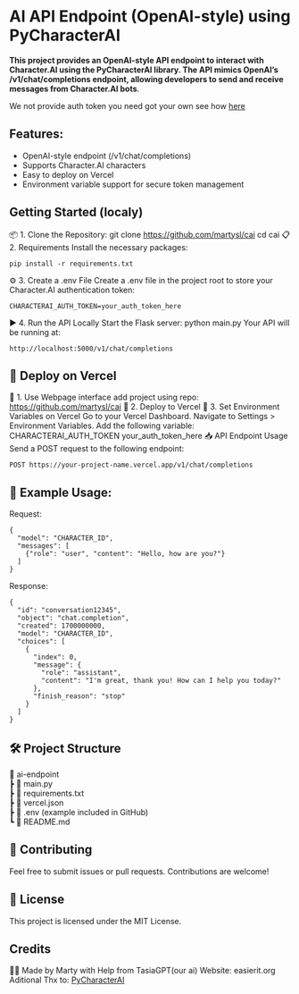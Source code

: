 # AI API Endpoint (OpenAI-style) using PyCharacterAI

**This project provides an OpenAI-style API endpoint to interact with Character.AI using the PyCharacterAI library. The API mimics OpenAI’s /v1/chat/completions endpoint, allowing developers to send and receive messages from Character.AI bots**.

We not provide auth token you need got your own see how [here](https://github.com/Xtr4F/PyCharacterAI)  

## Features:  
- OpenAI-style endpoint (/v1/chat/completions)
- Supports Character.AI characters
- Easy to deploy on Vercel
- Environment variable support for secure token management

## Getting Started (localy)
📦 1. Clone the Repository:
git clone https://github.com/martysl/cai
cd cai
📋 2. Requirements
Install the necessary packages:
```
pip install -r requirements.txt
```

⚙️ 3. Create a .env File
Create a .env file in the project root to store your Character.AI authentication token:
```
CHARACTERAI_AUTH_TOKEN=your_auth_token_here
```
▶️ 4. Run the API Locally
Start the Flask server:
python main.py
Your API will be running at:
```
http://localhost:5000/v1/chat/completions
```
## 📡 Deploy on Vercel
🔧 1. Use Webpage interface add project using repo: https://github.com/martysl/cai
🚀 2. Deploy to Vercel
🔐 3. Set Environment Variables on Vercel
Go to your Vercel Dashboard.
Navigate to Settings > Environment Variables.
Add the following variable:
CHARACTERAI_AUTH_TOKEN	your_auth_token_here
📥 API Endpoint Usage
Send a POST request to the following endpoint:
```
POST https://your-project-name.vercel.app/v1/chat/completions
```

## 🔧 Example Usage:

Request:
```
{
  "model": "CHARACTER_ID",
  "messages": [
    {"role": "user", "content": "Hello, how are you?"}
  ]
}
```

Response:
```
{
  "id": "conversation12345",
  "object": "chat.completion",
  "created": 1700000000,
  "model": "CHARACTER_ID",
  "choices": [
    {
      "index": 0,
      "message": {
        "role": "assistant",
        "content": "I'm great, thank you! How can I help you today?"
      },
      "finish_reason": "stop"
    }
  ]
}
```

## 🛠 Project Structure  
📁 ai-endpoint  
 ┣ 📄 main.py  
 ┣ 📄 requirements.txt  
 ┣ 📄 vercel.json  
 ┣ 📄 .env (example included in GitHub)  
 ┗ 📄 README.md  
  
## 🤝 Contributing
Feel free to submit issues or pull requests. Contributions are welcome!

## 📄 License
This project is licensed under the MIT License.

## Credits
👨‍💻 Made by Marty with Help from TasiaGPT(our ai)
Website: easierit.org
Aditional Thx to: [PyCharacterAI](https://github.com/Xtr4F/PyCharacterAI)

